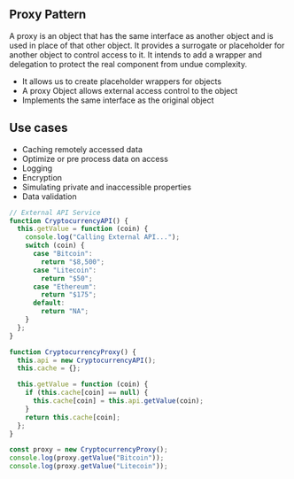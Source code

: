 ## Proxy Pattern

A proxy is an object that has the same interface as another object and is used in place of that other object. It provides a surrogate or placeholder for another object to control access to it. It intends to add a wrapper and delegation to protect the real component from undue complexity.

- It allows us to create placeholder wrappers for objects
- A proxy Object allows external access control to the object
- Implements the same interface as the original object

## Use cases

- Caching remotely accessed data
- Optimize or pre process data on access
- Logging
- Encryption
- Simulating private and inaccessible properties
- Data validation

```javascript
// External API Service
function CryptocurrencyAPI() {
  this.getValue = function (coin) {
    console.log("Calling External API...");
    switch (coin) {
      case "Bitcoin":
        return "$8,500";
      case "Litecoin":
        return "$50";
      case "Ethereum":
        return "$175";
      default:
        return "NA";
    }
  };
}

function CryptocurrencyProxy() {
  this.api = new CryptocurrencyAPI();
  this.cache = {};

  this.getValue = function (coin) {
    if (this.cache[coin] == null) {
      this.cache[coin] = this.api.getValue(coin);
    }
    return this.cache[coin];
  };
}

const proxy = new CryptocurrencyProxy();
console.log(proxy.getValue("Bitcoin"));
console.log(proxy.getValue("Litecoin"));
```
